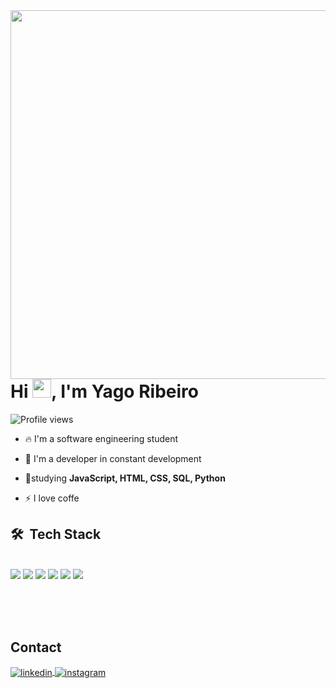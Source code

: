 

<img align="right" height="590em" src=https://raw.githubusercontent.com/gist/Yago04/31791444cfcb50efa8522f194a216dfb/raw/709a6536e4cbf05272c30130b75a44eb6eca07f0/guthubcard.svg />
<h1 align="left">Hi <img src="https://raw.githubusercontent.com/kaueMarques/kaueMarques/master/hi.gif" height="30px">, I'm Yago Ribeiro</h1>
<p align="left"> <img src=https://komarev.com/ghpvc/?username=Yago04&color=yellow alt="Profile views" /> </p>

- 🔥 I'm a software engineering student

- 🔭 I'm a developer in constant development
        
- 💬studying **JavaScript, HTML, CSS, SQL, Python**

- ⚡  I love coffe 



## 🛠 &nbsp;Tech Stack



<div style="display: inline_block"><br/>
    <img align="C" src="https://img.shields.io/badge/C-00599C?style=for-the-badge&logo=c&logoColor=white" />
    <img align="HTML" src="https://img.shields.io/badge/HTML-239120?style=for-the-badge&logo=html5&logoColor=white" />
    <img align="CSS" src="https://img.shields.io/badge/CSS-239120?&style=for-the-badge&logo=css3&logoColor=white" />
    <img align="JavaScript" src="https://img.shields.io/badge/JavaScript-F7DF1E?style=for-the-badge&logo=javascript&logoColor=black" />
    <img align="python" src="https://img.shields.io/badge/Python-14354C?style=for-the-badge&logo=python&logoColor=white" />
    <img align="MySQL" src="https://img.shields.io/badge/MySQL-00000F?style=for-the-badge&logo=mysql&logoColor=white" />
  
</div><br/>

<br><br>

## Contact 

<p align="left" style="background:transparent">

</a>

<a href="https://www.linkedin.com/in/yago-ribeiro-de-oliveira-289184232/" target="_blank">
  <img align="center" src="https://img.shields.io/badge/-Yago Ribeiro-05122A?style=flat&logo=linkedin" alt="linkedin"/>
</a>
<a href="https://www.instagram.com/yago_jpg/" target="_blank">
 <img align="center" src="https://img.shields.io/badge/-yagooliveira-05122A?style=flat&logo=instagram" alt="instagram"/>

</a>



